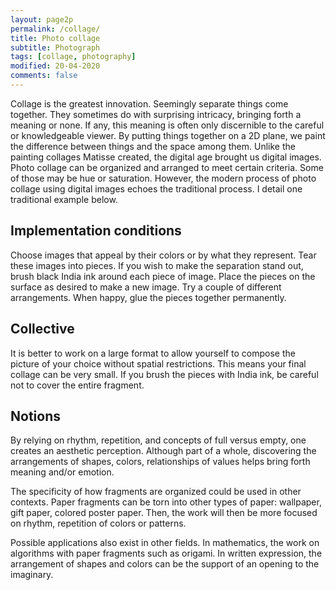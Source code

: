 ```yaml
---
layout: page2p
permalink: /collage/
title: Photo collage
subtitle: Photograph
tags: [collage, photography]
modified: 20-04-2020
comments: false
---
```



Collage is the greatest innovation.
Seemingly separate things come together.
They sometimes do with surprising intricacy, bringing forth a meaning or none.
If any, this meaning is often only discernible to the careful or knowledgeable viewer.
By putting things together on a 2D plane, we paint the difference between things and the space among them.
Unlike the painting collages Matisse created, the digital age brought us digital images.
Photo collage can be organized and arranged to meet certain criteria.
Some of those may be hue or saturation. 
However, the modern process of photo collage using digital images echoes the traditional process. 
I detail one traditional example below.


## Implementation conditions
Choose images that appeal by their colors or by what they represent. Tear these images into pieces. If you wish to make the separation stand out, brush black India ink around each piece of image. Place the pieces on the surface as desired to make a new image. Try a couple of different arrangements. When happy, glue the pieces together permanently.


## Collective
It is better to work on a large format to allow yourself to compose the picture of your choice without spatial restrictions. This means your final collage can be very small. If you brush the pieces with India ink, be careful not to cover the entire fragment.


## Notions
By relying on rhythm, repetition, and concepts of full versus empty, one creates an aesthetic perception.
Although part of a whole, discovering the arrangements of shapes, colors, relationships of values helps bring forth meaning and/or emotion.

The specificity of how fragments are organized could be used in other contexts. Paper fragments can be torn into other types of paper: wallpaper, gift paper, colored poster paper. Then, the work will then be more focused on rhythm, repetition of colors or patterns.

Possible applications also exist in other fields. In mathematics, the work on algorithms with paper fragments such as origami. In written expression, the arrangement of shapes and colors can be the support of an opening to the imaginary. 


